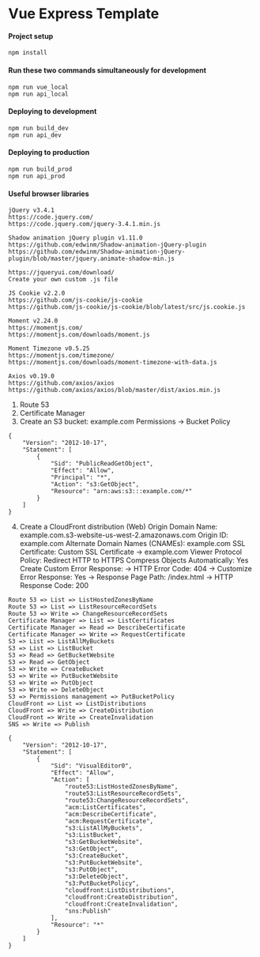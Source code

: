 # Vue Express Template

#### Project setup
```
npm install
```

#### Run these two commands simultaneously for development
```
npm run vue_local
npm run api_local
```

#### Deploying to development
```
npm run build_dev
npm run api_dev
```

#### Deploying to production
```
npm run build_prod
npm run api_prod
```

#### Useful browser libraries
```
jQuery v3.4.1
https://code.jquery.com/
https://code.jquery.com/jquery-3.4.1.min.js

Shadow animation jQuery plugin v1.11.0
https://github.com/edwinm/Shadow-animation-jQuery-plugin
https://github.com/edwinm/Shadow-animation-jQuery-plugin/blob/master/jquery.animate-shadow-min.js

https://jqueryui.com/download/
Create your own custom .js file

JS Cookie v2.2.0
https://github.com/js-cookie/js-cookie
https://github.com/js-cookie/js-cookie/blob/latest/src/js.cookie.js

Moment v2.24.0
https://momentjs.com/
https://momentjs.com/downloads/moment.js

Moment Timezone v0.5.25
https://momentjs.com/timezone/
https://momentjs.com/downloads/moment-timezone-with-data.js

Axios v0.19.0
https://github.com/axios/axios
https://github.com/axios/axios/blob/master/dist/axios.min.js
```

1. Route 53
2. Certificate Manager
3. Create an S3 bucket: example.com
   Permissions -> Bucket Policy
```
{
    "Version": "2012-10-17",
    "Statement": [
        {
            "Sid": "PublicReadGetObject",
            "Effect": "Allow",
            "Principal": "*",
            "Action": "s3:GetObject",
            "Resource": "arn:aws:s3:::example.com/*"
        }
    ]
}
```

4. Create a CloudFront distribution (Web)
   Origin Domain Name: example.com.s3-website-us-west-2.amazonaws.com
   Origin ID: example.com
   Alternate Domain Names (CNAMEs): example.com
   SSL Certificate: Custom SSL Certificate -> example.com
   Viewer Protocol Policy: Redirect HTTP to HTTPS
   Compress Objects Automatically: Yes
   Create Custom Error Response:
     -> HTTP Error Code: 404
     -> Customize Error Response: Yes
     -> Response Page Path: /index.html
     -> HTTP Response Code: 200

```
Route 53 => List => ListHostedZonesByName
Route 53 => List => ListResourceRecordSets
Route 53 => Write => ChangeResourceRecordSets
Certificate Manager => List => ListCertificates
Certificate Manager => Read => DescribeCertificate
Certificate Manager => Write => RequestCertificate
S3 => List => ListAllMyBuckets
S3 => List => ListBucket
S3 => Read => GetBucketWebsite
S3 => Read => GetObject
S3 => Write => CreateBucket
S3 => Write => PutBucketWebsite
S3 => Write => PutObject
S3 => Write => DeleteObject
S3 => Permissions management => PutBucketPolicy
CloudFront => List => ListDistributions
CloudFront => Write => CreateDistribution
CloudFront => Write => CreateInvalidation
SNS => Write => Publish
```

```
{
    "Version": "2012-10-17",
    "Statement": [
        {
            "Sid": "VisualEditor0",
            "Effect": "Allow",
            "Action": [
                "route53:ListHostedZonesByName",
                "route53:ListResourceRecordSets",
                "route53:ChangeResourceRecordSets",
                "acm:ListCertificates",
                "acm:DescribeCertificate",
                "acm:RequestCertificate",
                "s3:ListAllMyBuckets",
                "s3:ListBucket",
                "s3:GetBucketWebsite",
                "s3:GetObject",
                "s3:CreateBucket",
                "s3:PutBucketWebsite",
                "s3:PutObject",
                "s3:DeleteObject",
                "s3:PutBucketPolicy",
                "cloudfront:ListDistributions",
                "cloudfront:CreateDistribution",
                "cloudfront:CreateInvalidation",
                "sns:Publish"
            ],
            "Resource": "*"
        }
    ]
}
```
